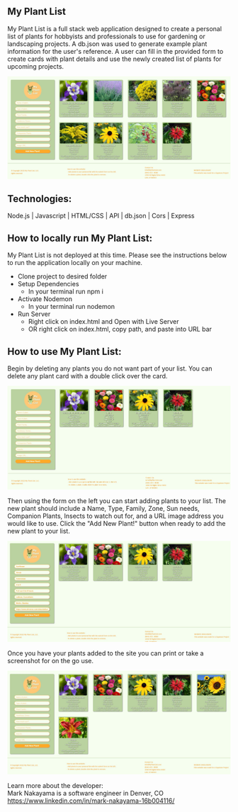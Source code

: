 <h2>My Plant List</h2>
 
My Plant List is a full stack web application designed to create a personal list of plants for hobbyists and professionals to use for gardening or landscaping projects. A db.json was used to generate example plant information for the user's reference. A user can fill in the provided form to create cards with plant details and use the newly created list of plants for upcoming projects.
 
![My Plant List image](/images/README-images/01-site-img.JPG "My Plant List image")
 
<h2>Technologies:</h2>
Node.js | Javascript | HTML/CSS | API | db.json | Cors | Express
 
<h2>How to locally run My Plant List:</h2>
 
My Plant List is not deployed at this time. Please see the instructions below to run the application locally on your machine.
 
<ul>
  <li>Clone project to desired folder</li>
  <li>Setup Dependencies
    <ul>
      <li>In your terminal run npm i</li>
    </ul>
</li>
<li>Activate Nodemon
    <ul>
      <li>In your terminal run nodemon</li>
    </ul>
</li>
<li>Run Server
    <ul>
      <li>Right click on index.html and Open with Live Server</li>
      <li>OR right click on index.html, copy path, and paste into URL bar</li>
    </ul>
</li>
</ul>
 
<h2>How to use My Plant List:</h2>
Begin by deleting any plants you do not want part of your list. You can delete any plant card with a double click over the card.
 
![My Plant List delete image](/images/README-images/02-delete.JPG "My Plant List delete image")
 
Then using the form on the left you can start adding plants to your list. The new plant should include a Name, Type, Family, Zone, Sun needs, Companion Plants, Insects to watch out for, and a URL image address you would like to use. Click the "Add New Plant!" button when ready to add the new plant to your list.
 
![My Plant List input image](/images/README-images/03-inputs.JPG "My Plant List input image")
 
Once you have your plants added to the site you can print or take a screenshot for on the go use.
 
![My Plant List live image](/images/README-images/04-live.JPG "My Plant List live image")
 
Learn more about the developer:<br/>
Mark Nakayama is a software engineer in Denver, CO<br/>
https://www.linkedin.com/in/mark-nakayama-16b004116/
